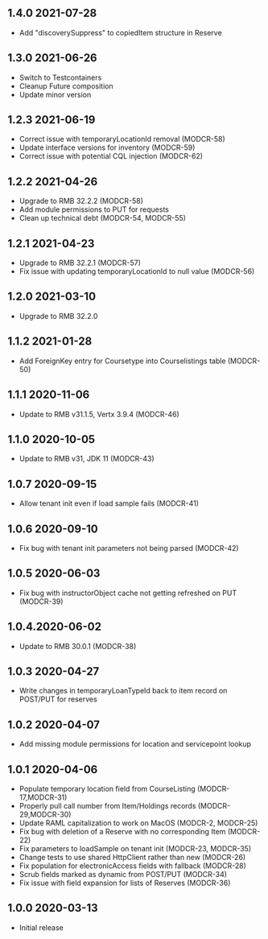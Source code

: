 ## 1.4.0 2021-07-28
* Add "discoverySuppress" to copiedItem structure in Reserve

## 1.3.0 2021-06-26
* Switch to Testcontainers
* Cleanup Future composition
* Update minor version

## 1.2.3 2021-06-19
* Correct issue with temporaryLocationId removal (MODCR-58)
* Update interface versions for inventory (MODCR-59)
* Correct issue with potential CQL injection (MODCR-62)

## 1.2.2 2021-04-26
* Upgrade to RMB 32.2.2 (MODCR-58)
* Add module permissions to PUT for requests
* Clean up technical debt (MODCR-54, MODCR-55)

## 1.2.1 2021-04-23
* Upgrade to RMB 32.2.1 (MODCR-57)
* Fix issue with updating temporaryLocationId to null value (MODCR-56)

## 1.2.0 2021-03-10
* Upgrade to RMB 32.2.0

## 1.1.2 2021-01-28
* Add ForeignKey entry for Coursetype into Courselistings table (MODCR-50)

## 1.1.1 2020-11-06
* Update to RMB v31.1.5, Vertx 3.9.4 (MODCR-46)

## 1.1.0 2020-10-05
* Update to RMB v31, JDK 11 (MODCR-43)

## 1.0.7 2020-09-15
* Allow tenant init even if load sample fails (MODCR-41)

## 1.0.6 2020-09-10
* Fix bug with tenant init parameters not being parsed (MODCR-42)

## 1.0.5 2020-06-03
* Fix bug with instructorObject cache not getting refreshed on PUT (MODCR-39)

## 1.0.4.2020-06-02
* Update to RMB 30.0.1 (MODCR-38)

## 1.0.3 2020-04-27
* Write changes in temporaryLoanTypeId back to item record on POST/PUT for reserves

## 1.0.2 2020-04-07
* Add missing module permissions for location and servicepoint lookup

## 1.0.1 2020-04-06

* Populate temporary location field from CourseListing (MODCR-17,MODCR-31)
* Properly pull call number from Item/Holdings records (MODCR-29,MODCR-30)
* Update RAML capitalization to work on MacOS (MODCR-2,  MODCR-25)
* Fix bug with deletion of a Reserve with no corresponding Item (MODCR-22)
* Fix parameters to loadSample on tenant init (MODCR-23, MODCR-35)
* Change tests to use shared HttpClient rather than new (MODCR-26)
* Fix population for electronicAccess fields with fallback (MODCR-28)
* Scrub fields marked as dynamic from POST/PUT (MODCR-34)
* Fix issue with field expansion for lists of Reserves (MODCR-36)


## 1.0.0 2020-03-13

* Initial release
